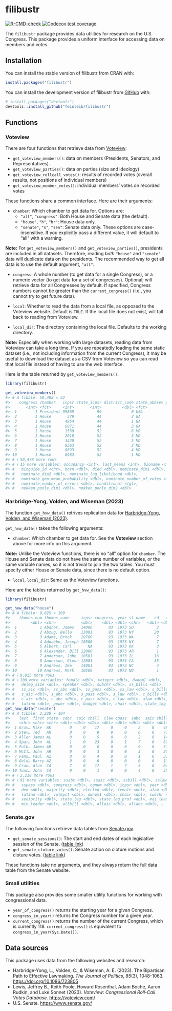 
<!-- README.md is generated from README.Rmd. Please edit that file -->

# filibustr

<!-- badges: start -->

[![R-CMD-check](https://github.com/feinleib/filibustr/actions/workflows/R-CMD-check.yaml/badge.svg)](https://github.com/feinleib/filibustr/actions/workflows/R-CMD-check.yaml)
[![Codecov test
coverage](https://codecov.io/gh/feinleib/filibustr/branch/main/graph/badge.svg)](https://app.codecov.io/gh/feinleib/filibustr?branch=main)
<!-- badges: end -->

The `filibustr` package provides data utilities for research on the U.S.
Congress. This package provides a uniform interface for accessing data
on members and votes.

## Installation

You can install the stable version of filibustr from CRAN with:

``` r
install.packages("filibustr")
```

You can install the development version of filibustr from
[GitHub](https://github.com/) with:

``` r
# install.packages("devtools")
devtools::install_github("feinleib/filibustr")
```

## Functions

### Voteview

There are four functions that retrieve data from
[Voteview](https://voteview.com/data):

- `get_voteview_members()`: data on members (Presidents, Senators, and
  Representatives).
- `get_voteview_parties()`: data on parties (size and ideology)
- `get_voteview_rollcall_votes()`: results of recorded votes (overall
  results, not positions of individual members)
- `get_voteview_member_votes()`: individual members’ votes on recorded
  votes

These functions share a common interface. Here are their arguments:

- `chamber`: Which chamber to get data for. Options are:
  - `"all"`, `"congress"`: Both House and Senate data (the default).
  - `"house"`, `"h"`, `"hr"`: House data only.
  - `"senate"`, `"s"`, `"sen"`: Senate data only. These options are
    case-insensitive. If you explicitly pass a different value, it will
    default to “all” with a warning.

**Note:** For `get_voteview_members()` and `get_voteview_parties()`,
presidents are included in all datasets. Therefore, reading *both*
`"house"` and `"senate"` data will duplicate data on the presidents. The
recommended way to get all data is to use the default argument, `"all"`.

- `congress`: A whole number (to get data for a single Congress), or a
  numeric vector (to get data for a set of congresses). Optional; will
  retrieve data for all Congresses by default. If specified, Congress
  numbers cannot be greater than the `current_congress()` (i.e., you
  cannot try to get future data).

- `local`: Whether to read the data from a local file, as opposed to the
  Voteview website. Default is `TRUE`. If the local file does not exist,
  will fall back to reading from Voteview.

- `local_dir`: The directory containing the local file. Defaults to the
  working directory.

**Note:** Especially when working with large datasets, reading data from
Voteview can take a long time. If you are repeatedly loading the same
static dataset (i.e., not including information from the current
Congress), it may be useful to download the dataset as a CSV from
Voteview so you can read that local file instead of having to use the
web interface.

Here is the table returned by `get_voteview_members()`.

``` r
library(filibustr)

get_voteview_members()
#> # A tibble: 50,488 × 22
#>    congress chamber   icpsr state_icpsr district_code state_abbrev party_code
#>       <int> <fct>     <int>       <int>         <dbl> <fct>             <int>
#>  1        1 President 99869          99             0 USA                5000
#>  2        1 House       379          44             2 GA                 4000
#>  3        1 House      4854          44             1 GA                 4000
#>  4        1 House      6071          44             3 GA                 4000
#>  5        1 House      1538          52             6 MD                 5000
#>  6        1 House      2010          52             3 MD                 4000
#>  7        1 House      3430          52             5 MD                 5000
#>  8        1 House      8363          52             2 MD                 4000
#>  9        1 House      8693          52             4 MD                 4000
#> 10        1 House      8983          52             1 MD                 4000
#> # ℹ 50,478 more rows
#> # ℹ 15 more variables: occupancy <int>, last_means <int>, bioname <chr>,
#> #   bioguide_id <chr>, born <dbl>, died <dbl>, nominate_dim1 <dbl>,
#> #   nominate_dim2 <dbl>, nominate_log_likelihood <dbl>,
#> #   nominate_geo_mean_probability <dbl>, nominate_number_of_votes <int>,
#> #   nominate_number_of_errors <dbl>, conditional <lgl>,
#> #   nokken_poole_dim1 <dbl>, nokken_poole_dim2 <dbl>
```

### Harbridge-Yong, Volden, and Wiseman (2023)

The function `get_hvw_data()` retrives replication data for
[Harbridge-Yong, Volden, and Wiseman
(2023)](https://doi.org/10.1086/723805).

`get_hvw_data()` takes the following arguments:

- `chamber`: Which chamber to get data for. See the **Voteview** section
  above for more info on this argument.

**Note:** Unlike the Voteview functions, there is no “all” option for
`chamber`. The House and Senate data do not have the same number of
variables, or the same variable names, so it is not trivial to join the
two tables. You must specify either House or Senate data, since there is
no default option.

- `local`, `local_dir`: Same as the Voteview functions.

Here are the tables returned by `get_hvw_data()`:

``` r
library(filibustr)

get_hvw_data("house")
#> # A tibble: 9,825 × 109
#>    thomas_num thomas_name     icpsr congress  year st_name    cd   dem elected
#>         <dbl> <chr>           <dbl>    <dbl> <dbl> <chr>   <dbl> <dbl>   <dbl>
#>  1          1 Abdnor, James   14000       93  1973 SD          2     0    1972
#>  2          2 Abzug, Bella    13001       93  1973 NY         20     1    1970
#>  3          3 Adams, Brock    10700       93  1973 WA          7     1    1964
#>  4          4 Addabbo, Joseph 10500       93  1973 NY          7     1    1960
#>  5          5 Albert, Carl       NA       93  1973 OK          3    NA    1946
#>  6          6 Alexander, Bill 12000       93  1973 AR          1     1    1968
#>  7          7 Anderson, John  10501       93  1973 IL         16     0    1960
#>  8          8 Anderson, Glenn 12001       93  1973 CA         35     1    1968
#>  9          9 Andrews, Ike    14001       93  1973 NC          4     1    1972
#> 10         10 Andrews, Mark   10569       93  1973 ND          1     0    1963
#> # ℹ 9,815 more rows
#> # ℹ 100 more variables: female <dbl>, votepct <dbl>, dwnom1 <dbl>,
#> #   deleg_size <dbl>, speaker <dbl>, subchr <dbl>, ss_bills <dbl>,
#> #   ss_aic <dbl>, ss_abc <dbl>, ss_pass <dbl>, ss_law <dbl>, s_bills <dbl>,
#> #   s_aic <dbl>, s_abc <dbl>, s_pass <dbl>, s_law <dbl>, c_bills <dbl>,
#> #   c_aic <dbl>, c_abc <dbl>, c_pass <dbl>, c_law <dbl>, afam <dbl>,
#> #   latino <dbl>, power <dbl>, budget <dbl>, chair <dbl>, state_leg <dbl>, …
get_hvw_data("senate")
#> # A tibble: 2,228 × 104
#>    last  first state  cabc  caic cbill  claw cpass  sabc  saic sbill  slaw spass
#>    <chr> <chr> <chr> <dbl> <dbl> <dbl> <dbl> <dbl> <dbl> <dbl> <dbl> <dbl> <dbl>
#>  1 Grav… Mike  AK        0     0    17     0     0     2     0    48     0     1
#>  2 Stev… Ted   AK        0     0     9     0     0     6     0    71     3     6
#>  3 Allen James AL        0     0     5     0     0     2     0    14     0     1
#>  4 Spar… John  AL        1     0    23     0     1     7     0    62     0     7
#>  5 Fulb… James AR        0     0     0     0     0     9     0    31     3     8
#>  6 McCl… John  AR        0     0     3     0     0     3     0    20     1     2
#>  7 Fann… Paul  AZ        0     0     4     0     0     1     0    32     1     1
#>  8 Gold… Barry AZ        0     0     6     0     0     0     0    13     0     0
#>  9 Cran… Alan  CA        7     0    17     1     7     5     0    64     2     4
#> 10 Tunn… John  CA        0     0     1     0     0     4     0    35     0     1
#> # ℹ 2,218 more rows
#> # ℹ 91 more variables: ssabc <dbl>, ssaic <dbl>, ssbill <dbl>, sslaw <dbl>,
#> #   sspass <dbl>, congress <dbl>, cgnum <dbl>, icpsr <dbl>, year <dbl>,
#> #   dem <dbl>, majority <dbl>, elected <dbl>, female <dbl>, afam <dbl>,
#> #   latino <dbl>, votepct <dbl>, dwnom1 <dbl>, chair <dbl>, subchr <dbl>,
#> #   seniority <dbl>, state_leg <dbl>, state_leg_prof <dbl>, maj_leader <dbl>,
#> #   min_leader <dbl>, allbill <dbl>, allaic <dbl>, allabc <dbl>, …
```

### Senate.gov

The following functions retrieve data tables from
[Senate.gov](https://www.senate.gov).

- `get_senate_sessions()`: The start and end dates of each legislative
  session of the Senate. ([table
  link](https://www.senate.gov/legislative/DatesofSessionsofCongress.htm))
- `get_senate_cloture_votes()`: Senate action on cloture motions and
  cloture votes. ([table
  link](https://www.senate.gov/legislative/cloture/clotureCounts.htm))

These functions take no arguments, and they always return the full data
table from the Senate website.

### Small utilities

This package also provides some smaller utility functions for working
with congressional data.

- `year_of_congress()` returns the starting year for a given Congress.
- `congress_in_year()` returns the Congress number for a given year.
- `current_congress()` returns the number of the current Congress, which
  is currently 118. `current_congress()` is equivalent to
  `congress_in_year(Sys.Date())`.

## Data sources

This package uses data from the following websites and research:

- Harbridge-Yong, L., Volden, C., & Wiseman, A. E. (2023). The
  Bipartisan Path to Effective Lawmaking. *The Journal of Politics*,
  *85*(3), 1048–1063. <https://doi.org/10.1086/723805>
- Lewis, Jeffrey B., Keith Poole, Howard Rosenthal, Adam Boche, Aaron
  Rudkin, and Luke Sonnet (2023). *Voteview: Congressional Roll-Call
  Votes Database.* <https://voteview.com/>
- U.S. Senate. <https://www.senate.gov/>
